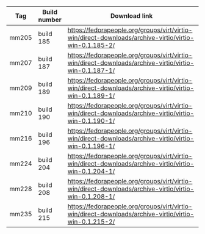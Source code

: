 | Tag | Build number | Download link |
| --- | --- | --- |
| mm205 | build 185 | https://fedorapeople.org/groups/virt/virtio-win/direct-downloads/archive-virtio/virtio-win-0.1.185-2/ |
| mm207 | build 187 | https://fedorapeople.org/groups/virt/virtio-win/direct-downloads/archive-virtio/virtio-win-0.1.187-1/ |
| mm209 | build 189 | https://fedorapeople.org/groups/virt/virtio-win/direct-downloads/archive-virtio/virtio-win-0.1.189-1/ |
| mm210 | build 190 | https://fedorapeople.org/groups/virt/virtio-win/direct-downloads/archive-virtio/virtio-win-0.1.190-1/ |
| mm216 | build 196 | https://fedorapeople.org/groups/virt/virtio-win/direct-downloads/archive-virtio/virtio-win-0.1.196-1/ |
| mm224 | build 204 | https://fedorapeople.org/groups/virt/virtio-win/direct-downloads/archive-virtio/virtio-win-0.1.204-1/ |
| mm228 | build 208 | https://fedorapeople.org/groups/virt/virtio-win/direct-downloads/archive-virtio/virtio-win-0.1.208-1/ |
| mm235 | build 215 | https://fedorapeople.org/groups/virt/virtio-win/direct-downloads/archive-virtio/virtio-win-0.1.215-2/ |